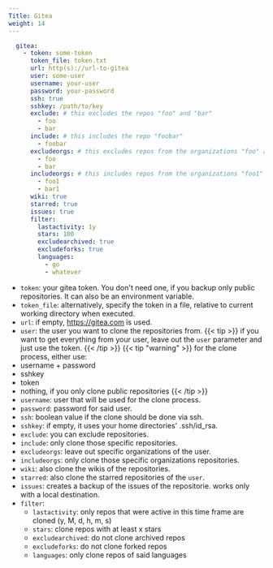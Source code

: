 ```yaml
---
Title: Gitea
weight: 14
---
```


```yaml
  gitea:
    - token: some-token
      token_file: token.txt
      url: http(s)://url-to-gitea
      user: some-user
      username: your-user
      password: your-password
      ssh: true
      sshkey: /path/to/key
      exclude: # this excludes the repos "foo" and "bar"
        - foo
        - bar
      include: # this includes the repo "foobar"
        - foobar
      excludeorgs: # this excludes repos from the organizations "foo" and "bar"
        - foo
        - bar
      includeorgs: # this includes repos from the organizations "foo1" and "bar1"
        - foo1
        - bar1
      wiki: true
      starred: true
      issues: true
      filter:
        lastactivity: 1y
        stars: 100
        excludearchived: true
        excludeforks: true
        languages:
          - go
          - whatever
```

- `token`: your gitea token. You don't need one, if you backup only public repositories. It can also be an environment variable.
- `token_file`: alternatively, specify the token in a file, relative to current working directory when executed.
- `url`: if empty, https://gitea.com is used.
- `user`: the user you want to clone the repositories from.
{{< tip >}}
if you want to get everything from your user, leave out the `user` parameter and just use the token.
{{< /tip >}}
{{< tip "warning" >}}
for the clone process, either use:
 - username + password
 - sshkey
 - token
 - nothing, if you only clone public repositories
{{< /tip >}}
- `username`: user that will be used for the clone process.
- `password`: password for said user.
- `ssh`: boolean value if the clone should be done via ssh.
- `sshkey`: if empty, it uses your home directories' .ssh/id_rsa.
- `exclude`: you can exclude repositories.
- `include`: only clone those specific repositories.
- `excludeorgs`: leave out specific organizations of the user.
- `includeorgs`: only clone those specific organizations repositories.
- `wiki`: also clone the wikis of the repositories.
- `starred`: also clone the starred repositories of the `user`.
- `issues`: creates a backup of the issues of the repositorie. works only with a local destination.
- `filter`:
  - `lastactivity`: only repos that were active in this time frame are cloned (y, M, d, h, m, s)
  - `stars`: clone repos with at least x stars
  - `excludearchived`: do not clone archived repos
  - `excludeforks`: do not clone forked repos
  - `languages`: only clone repos of said languages